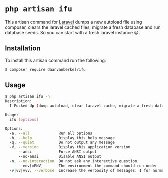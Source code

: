 # ```php artisan ifu```

This artisan command for [Laravel](https://laravel.com/) dumps a new autoload file using composer, clears the laravel cached files, migrate a fresh database and run database seeds. So you can start with a fresh laravel instance 😀.

## Installation

To install this artisan command run the following:

```bash
$ composer require daanvanberkel/ifu
```
## Usage

```bash
$ php artisan ifu -h
Description:
  I Fucked Up (dump autoload, clear laravel cache, migrate a fresh database and run database seeds)

Usage:
  ifu [options]

Options:
  -a, --all             Run all options
  -h, --help            Display this help message
  -q, --quiet           Do not output any message
  -V, --version         Display this application version
      --ansi            Force ANSI output
      --no-ansi         Disable ANSI output
  -n, --no-interaction  Do not ask any interactive question
      --env[=ENV]       The environment the command should run under
  -v|vv|vvv, --verbose  Increase the verbosity of messages: 1 for normal output, 2 for more verbose output and 3 for debug
```
